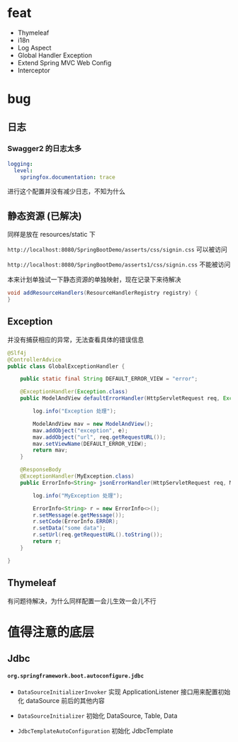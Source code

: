 # feat

* Thymeleaf
* i18n
* Log Aspect
* Global Handler Exception
* Extend Spring MVC Web Config
* Interceptor



# bug

## 日志

### Swagger2 的日志太多

```yml
logging:
  level:
    springfox.documentation: trace
```

进行这个配置并没有减少日志，不知为什么



## 静态资源 (已解决)

同样是放在 resources/static 下

``http://localhost:8080/SpringBootDemo/asserts/css/signin.css`` 可以被访问

``http://localhost:8080/SpringBootDemo/asserts1/css/signin.css`` 不能被访问

本来计划单独试一下静态资源的单独映射，现在记录下来待解决

```java
void addResourceHandlers(ResourceHandlerRegistry registry) {
}
```



## Exception

并没有捕获相应的异常，无法查看具体的错误信息

```java
@Slf4j
@ControllerAdvice
public class GlobalExceptionHandler {

    public static final String DEFAULT_ERROR_VIEW = "error";

    @ExceptionHandler(Exception.class)
    public ModelAndView defaultErrorHandler(HttpServletRequest req, Exception e) throws Exception {

        log.info("Exception 处理");

        ModelAndView mav = new ModelAndView();
        mav.addObject("exception", e);
        mav.addObject("url", req.getRequestURL());
        mav.setViewName(DEFAULT_ERROR_VIEW);
        return mav;
    }

    @ResponseBody
    @ExceptionHandler(MyException.class)
    public ErrorInfo<String> jsonErrorHandler(HttpServletRequest req, MyException e){

        log.info("MyException 处理");

        ErrorInfo<String> r = new ErrorInfo<>();
        r.setMessage(e.getMessage());
        r.setCode(ErrorInfo.ERROR);
        r.setData("some data");
        r.setUrl(req.getRequestURL().toString());
        return r;
    }

}
```



## Thymeleaf

有问题待解决，为什么同样配置一会儿生效一会儿不行





# 值得注意的底层

## Jdbc

#### ``org.springframework.boot.autoconfigure.jdbc``



* ``DataSourceInitializerInvoker`` 实现 ApplicationListener 接口用来配置初始化 dataSource 前后的其他内容

* ``DataSourceInitializer`` 初始化 DataSource, Table, Data
* ``JdbcTemplateAutoConfiguration``  初始化 JdbcTemplate

